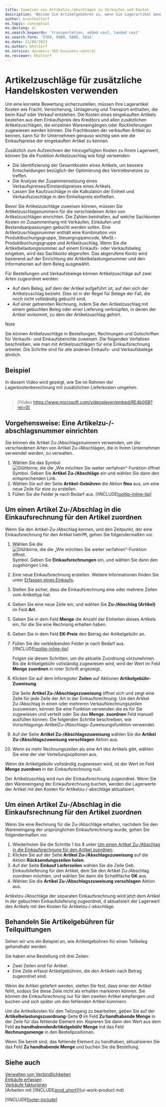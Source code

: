 ```yaml
---
title: Zuweisen von Artikelzu-/abschlägen zu Verkäufen und Käufen
description: 'Weisen Sie Artikelgebühren zu, wenn Sie Lagerartikel benötigen, um zusätzliche Kosten wie Fracht und physische Handhabung zu tragen.'
author: brentholtorf
ms.topic: conceptual
ms.devlang: al
ms.search.keywords: 'transportation, added cost, landed cost'
ms.search.form: '5709, 5800, 5805, 5814'
ms.date: 11/08/2023
ms.author: bholtorf
ms.service: dynamics-365-business-central
ms.reviewer: bholtorf
---
```

# <a name="use-item-charges-to-account-for-additional-trade-costs"></a>Artikelzuschläge für zusätzliche Handelskosten verwenden

Um eine korrekte Bewertung sicherzustellen, müssen Ihre Lagerartikel Kosten wie Fracht, Versicherung, Umlagerung und Transport enthalten, die beim Kauf oder Verkauf entstehen. Die Kosten eines eingekauften Artikels bestehen aus dem Einkaufspreis des Kreditors und allen zusätzlichen Artikelzuschlägen, die einzelnen Wareneingängen oder Rücklieferungen zugewiesen werden können. Die Frachtkosten der verkauften Artikel zu kennen, kann für Ihr Unternehmen genauso wichtig sein wie die Einkaufspreise der eingekauften Artikel zu kennen.

Zusätzlich zum Aufzeichnen der hinzugefügten Kosten zu Ihrem Lagerwert, können Sie die Funktion Artikelzuschlag wie folgt verwenden:

* Die Identifizierung der Gesamtkosten eines Artikels, um bessere Entscheidungen bezüglich der Optimierung des Vertriebsnetzes zu treffen.
* Die Analyse der Zusammensetzung eines Verkaufspreises/Einstandspreises eines Artikels.
* Lassen Sie Kaufzuschläge in die Kalkulation der Einheit und Verkaufszuschläge in den Einheitspreis einfließen.

Bevor Sie Artikelzuschläge zuweisen können, müssen Sie Artikelzuschlagsnummern für die verschiedenen Arten von Artikelzuschlägen einrichten. Die Zahlen beinhalten, auf welche Sachkonten Kosten im Zusammenhang mit Verkäufen, Einkäufen und Bestandsanpassungen gebucht werden sollen. Eine Artikelzuschlagsnummer enthält eine Kombination von Produktbuchungsgruppe, Steuergruppencode, MwSt.-Produktbuchungsgruppe und Artikelzuschlag. Wenn Sie die Artikelbelastungsnummer auf einem Einkaufs- oder Verkaufsbeleg eingeben, wird das Sachkonto abgerufen. Das abgerufene Konto wird basierend auf der Einrichtung der Artikelbelastungsnummer und den Informationen auf dem Beleg ausgewählt.

Für Bestellungen und Verkaufsbelege können Artikelzuschläge auf zwei Arten zugeordnet werden:

* Auf dem Beleg, auf dem der Artikel aufgeführt ist, auf den sich der Artikelzuschlag bezieht. Dies ist in der Regel für Belege der Fall, die noch nicht vollständig gebucht sind.
* Auf einer getrennten Rechnung, indem Sie den Artikelzuschlag mit einem gebuchten Beleg oder einer Lieferung verknüpfen, in denen der Artikel vorkommt, zu dem der Artikelzuschlag gehört.

> [!NOTE]  
> Sie können Artikelzuschläge in Bestellungen, Rechnungen und Gutschriften für Verkaufs- und Einkaufsberichte zuweisen. Die folgenden Verfahren beschreiben, wie man mit Artikelzuschlägen für eine Einkaufsrechnung arbeitet. Die Schritte sind für alle anderen Einkaufs- und Verkaufsbelege ähnlich.

## <a name="example"></a>Beispiel

In diesem Video wird gezeigt, wie Sie im Rahmen der Lagerkostenberechnung mit zusätzlichen Lieferkosten umgehen.
<br><br>  
> [!Video https://www.microsoft.com/videoplayer/embed/RE4b0SB?rel=0]

## <a name="to-set-up-item-charge-numbers"></a>Vorgehensweise: Eine Artikelzu-/-abschlagsnummer einrichten

Sie können die Artikel Zu-/Abschlagsnummern verwenden, um die verschiedenen Arten von Artikel Zu-/Abschlägen, die in Ihrem Unternehmen verwendet werden, zu verwalten.

1. Wählen Sie das Symbol ![Glühbirne, die die „Wie möchten Sie weiter verfahren“-Funktion öffnet](media/ui-search/search_small.png "Sagen Sie mir, was Sie tun möchten") Symbol. Geben Sie **Artikel Zu-/Abschläge** ein und wählen Sie dann den entsprechenden Link.
2. Wählen Sie auf der Seite **Artikel-Gebühren** die Aktion **Neu** aus, um eine neue Zeile für eine zu erstellen.
3. Füllen Sie die Felder je nach Bedarf aus. [!INCLUDE[tooltip-inline-tip](includes/tooltip-inline-tip_md.md)]

## <a name="to-assign-an-item-charge-directly-to-the-purchase-invoice-for-the-item"></a>Um einen Artikel Zu-/Abschlag in die Einkaufsrechnung für den Artikel zuordnen

Wenn Sie den Artikel-Zu-/Abschlag kennen, und den Zeitpunkt, der eine Einkaufsrechnung für den Artikel betrifft, gehen Sie folgendermaßen vor.

1. Wählen Sie die ![Glühbirne, die die „Wie möchten Sie weiter verfahren“-Funktion öffnet.](media/ui-search/search_small.png "Sagen Sie mir, was Sie tun möchten") Symbol. Geben Sie **Einkaufsrechnungen** ein, und wählen Sie dann den zugehörigen Link.
2. Eine neue Einkaufsrechnung erstellen. Weitere Informationen finden Sie unter [Erfassen eines Einkaufs](purchasing-how-record-purchases.md).
3. Stellen Sie sicher, dass die Einkaufsrechnung eine oder mehrere Zeilen vom Artikeltyp hat.
4. Geben Sie eine neue Zeile ein, und wählen Sie **Zu-/Abschlag (Artikel)** im Feld **Art**.
5. Geben Sie in dem Feld **Menge** die Anzahl der Einheiten dieses Artikels ein, für die Sie eine Rechnung erhalten haben.
6. Geben Sie in dem Feld **EK-Preis** den Betrag der Artikelgebühr an.
7. Füllen Sie die verbleibenden Felder je nach Bedarf aus. [!INCLUDE[tooltip-inline-tip](includes/tooltip-inline-tip_md.md)]

    Folgen sie diesen Schritten, um die aktuelle Zuordnung vorzunehmen. Bis die Artikelgebühr vollständig zugewiesen wird, wird der Wert im Feld **Menge zuordnen** in roter Schrift angezeigt..
8. Klicken Sie auf dem Inforegister **Zeilen** auf Aktionen **Artikelgebühr-Zuweisung**.

    Die Seite **Artikel Zu-/Abschlagszuweisung** öffnet sich und zeigt eine Zeile für jede Zeile der Art in der Einkaufsrechnung. Um den Artikel Zu-/Abschlag in einen oder mehreren Verkaufsrechnungszeilen zuzuweisen, können Sie eine Funktion verwenden die es für Sie zugewiesen und verteilt oder Sie das **Menge. zuordnen** Feld manuell ausfüllen können. Die folgenden Schritte beschreiben, wie Vorschlagungs-ArtikelZu-/Abschlags-Zuweisungsfunktion verwendet.

9. Auf der Seite **Artikel Zu-/Abschlagszuweisung** wählen Sie die **Artikel Zu-/Abschlagszuweisung vorschlagen** Aktion aus.
10. Wenn es mehr Rechnungszeilen als eine Art des Artikels gibt, wählen Sie eine der vier Verteilungsoptionen aus.  

Wenn die Artikelgebühr vollständig zugewiesen wird, ist der Wert im Feld **Menge zuordnen** in der Einkaufsrechnung null.

Der Artikelzuschlag wird nun der Einkaufsrechnung zugeordnet. Wenn Sie den Wareneingang der Einkaufsrechnung buchen, werden die Lagerwerte der Artikel mit den Kosten für Artikelzu-/-abschläge aktualisiert.  

## <a name="to-assign-an-item-charge-from-a-separate-invoice-to-the-purchase-invoice-for-the-item"></a>Um einen Artikel Zu-/Abschlag in die Einkaufsrechnung für den Artikel zuordnen

Wenn Sie eine Rechnung für die Zu-/Abschläge erhalten, nachdem Sie den Wareneingang der ursprünglichen Einkaufsrechnung wurde, gehen Sie folgendermaßen vor.

1. Wiederholen Sie die Schritte 1 bis 8 unter [Um einen Artikel Zu-/Abschlag in die Einkaufsrechnung für den Artikel zuordnen](payables-how-assign-item-charges.md#to-assign-an-item-charge-directly-to-the-purchase-invoice-for-the-item).
2. Klicken Sie auf der Seite **Artikel Zu-/Abschlagszuweisung** auf die Aktion **Rücksendungszeilen holen**.
3. Auf der Seite **Einkauf Lieferzeilen** wählen Sie die Zeile Geb. Einkaufslieferung für den Artikel, dem Sie den Artikel Zu-/Abschlag zuordnen möchten, und wählen Sie dann die Schaltfläche **OK** aus.
4. Wählen Sie die **Artikel Zu-/Abschlagszuweisung vorschlagen** Aktion aus.

Artikelzu-/Abschläge der separaten Einkaufsrechnung wird jetzt dem Artikel in der gebuchten Einkaufslieferung zugeordnet, d aktualisiert der Lagerwert des Artikels mit den Kosten für Artikelzu-/-abschläge.

## <a name="handle-item-charges-for-partial-receipts"></a>Behandeln Sie Artikelgebühren für Teilquittungen

Sehen wir uns ein Beispiel an, wie Artikelgebühren für einen Teilbeleg gehandhabt werden.

Sie haben eine Bestellung mit drei Zeilen:

* Zwei Zeilen sind für Artikel.
* Eine Zeile erfasst Artikelgebühren, die den Artikeln nach Betrag zugeordnet sind.

Wenn die Artikel geliefert werden, stellen Sie fest, dass einer der Artikel fehlt, sodass Sie diese Zeile nicht als erhalten markieren können. Sie können die Einkaufsrechnung nur für den zweiten Artikel empfangen und buchen und sich später um den fehlenden Artikel kümmern.

Um die Artikelkosten für den Teilzugang zu bearbeiten, geben Sie auf der **Artikelbelastungszuordnung**-Seite **0** im Feld **Zu handhabende Menge** in der Zeile für das fehlende Element ein. Kopieren Sie dann den Wert aus dem Feld **zu handhabendenArtikelgebühr Menge** ind das Feld **Rechnungsmenge** in den Bestellpositionen.

Wenn Sie bereit sind, das fehlende Element zu handhaben, aktualisieren Sie das Feld **Zu handhabende Menge** und buchen Sie die Bestellung.

## <a name="see-also"></a>Siehe auch

[Verwalten von Verbindlichkeiten](payables-manage-payables.md)  
[Einkäufe erfassen](purchasing-how-record-purchases.md)  
[Verkäufe fakturieren](sales-how-invoice-sales.md)  
[Arbeiten mit [!INCLUDE[prod_short](includes/prod_short.md)]](ui-work-product.md)  


[!INCLUDE[footer-include](includes/footer-banner.md)]

